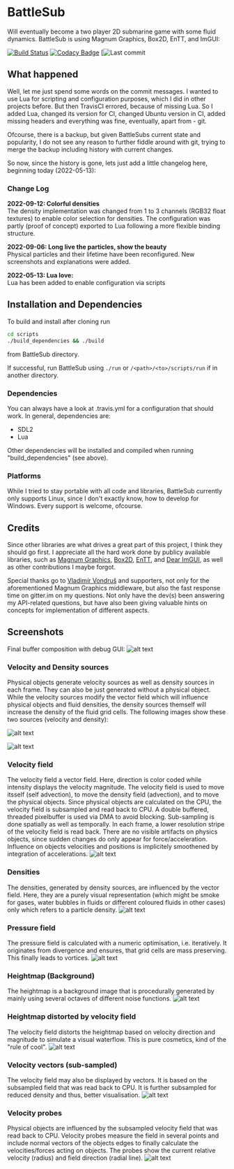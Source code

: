 # BattleSub
Will eventually become a two player 2D submarine game with some fluid dynamics.
BattleSub is using Magnum Graphics, Box2D, EnTT, and ImGUI:

[![Build Status](https://travis-ci.com/bfeldpw/battlesub.svg?branch=master)](https://travis-ci.com/bfeldpw/battlesub)
[![Codacy Badge](https://app.codacy.com/project/badge/Grade/5aa2f9b18121497cbe9ec07c610a08bd)](https://www.codacy.com/gh/bfeldpw/battlesub/dashboard?utm_source=github.com&amp;utm_medium=referral&amp;utm_content=bfeldpw/battlesub&amp;utm_campaign=Badge_Grade)
[![Last commit](https://img.shields.io/github/last-commit/bfeldpw/battlesub)

## What happened
Well, let me just spend some words on the commit messages. I wanted to use Lua for scripting and configuration purposes, which I did in other projects before. But then TravisCI errored, because of missing Lua. So I added Lua, changed its version for CI, changed Ubuntu version in CI, added missing headers and everything was fine, eventually, apart from - git.

Ofcourse, there is a backup, but given BattleSubs current state and popularity, I do not see any reason to further fiddle around with git, trying to merge the backup including history with current changes.

So now, since the history is gone, lets just add a little changelog here, beginning today (2022-05-13):

### Change Log

**2022-09-12: Colorful densities**\
The density implementation was changed from 1 to 3 channels (RGB32 float textures) to enable color selection for densities. The configuration was partly (proof of concept) exported to Lua following a more flexible binding structure.

**2022-09-06: Long live the particles, show the beauty**\
Physical particles and their lifetime have been reconfigured. New screenshots and explanations were added.

**2022-05-13: Lua love:**\
Lua has been added to enable configuration via scripts

## Installation and Dependencies

To build and install after cloning run
```bash
cd scripts
./build_dependencies && ./build
```
from BattleSub directory.

If successful, run BattleSub using `./run` or `/<path>/<to>/scripts/run` if in another directory.

### Dependencies

You can always have a look at .travis.yml for a configuration that should work. In general, dependencies are:
* SDL2
* Lua

Other dependencies will be installed and compiled when running "build_dependencies" (see above).

### Platforms

While I tried to stay portable with all code and libraries, BattleSub currently only supports Linux, since I don't exactly know, how to develop for Windows. Every support is welcome, ofcourse.

## Credits

Since other libraries are what drives a great part of this project, I think they should go first. I appreciate all the hard work done by publicy available libraries, such as [Magnum Graphics](https://github.com/mosra/magnum),  [Box2D](https://github.com/erincatto/box2d), [EnTT](https://github.com/skypjack/entt), and [Dear ImGUI](https://github.com/ocornut/imgui), as well as other contributions I maybe forgot. 

Special thanks go to [Vladimír Vondruš](https://github.com/mosra) and supporters, not only for the aforementioned Magnum Graphics middleware, but also the fast response time on gitter.im on my questions. Not only have the dev(s) been answering my API-related questions, but have also been giving valuable hints on concepts for implementation of different aspects. 

## Screenshots

Final buffer composition with debug GUI:
![alt text](screenshots/Scene_dbg.png?raw=true)

### Velocity and Density sources
Physical objects generate velocity sources as well as density sources in each frame. They can also be just generated without a physical object. While the velocity sources modify the vector field which will influence physical objects and fluid densities, the density sources themself will increase the density of the fluid grid cells. The following images show these two sources (velocity and density):

![alt text](screenshots/Velocity_sources.png?raw=true)

![alt text](screenshots/Density_sources.png?raw=true)

### Velocity field
The velocity field a vector field. Here, direction is color coded while intensity displays the velocity magnitude. The velocity field is used to move itsself (self advection), to move the density field (advection), and to move the physical objects. Since physical objects are calculated on the CPU, the velocity field is subsampled and read back to CPU. A double buffered, threaded pixelbuffer is used via DMA to avoid blocking. Sub-sampling is done spatially as well as temporally. In each frame, a lower resolution stripe of the velocity field is read back. There are no visible artifacts on physics objects, since sudden changes do only appear for force/acceleration. Influence on objects velocities and positions is implicitely smoothened by integration of accelerations.
![alt text](screenshots/Velocities.png?raw=true)

### Densities
The densities, generated by density sources, are influenced by the vector field. Here, they are a purely visual representation (which might be smoke for gases, water bubbles in fluids or different coloured fluids in other cases) only which refers to a particle density.
![alt text](screenshots/Densities.png?raw=true)

### Pressure field
The pressure field is calculated with a numeric optimisation, i.e. iteratively. It originates from divergence and ensures, that grid cells are mass preserving. This finally leads to vortices.
![alt text](screenshots/Pressures.png?raw=true)
### Heightmap (Background)
The heightmap is a background image that is procedurally generated by mainly using several octaves of different noise functions.
![alt text](screenshots/Background.png?raw=true)
### Heightmap distorted by velocity field
The velocity field distorts the heightmap based on velocity direction and magnitude to simulate a visual waterflow. This is pure cosmetics, kind of the "rule of cool".
![alt text](screenshots/Background_distorted.png?raw=true)
### Velocity vectors (sub-sampled)
The velocity field may also be displayed by vectors. It is based on the subsampled field that was read back to CPU. It is further subsampled for reduced density and thus, better visualisation.
![alt text](screenshots/Scene_v_vecs.png?raw=true)
### Velocity probes
Physical objects are influenced by the subsampled velocity field that was read back to CPU. Velocity probes measure the field in several points and include normal vectors of the objects edges to finally calculate the velocities/forces acting on objects. The probes show the current relative velocity (radius) and field direction (radial line).
![alt text](screenshots/Scene_v_probes.png?raw=true)

